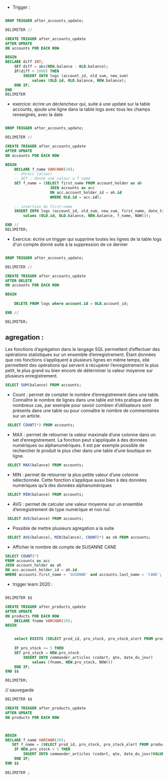 - Trigger : 
```SQL

DROP TRIGGER after_accounts_update;

DELIMITER // 

CREATE TRIGGER after_accounts_update
AFTER UPDATE
ON accounts FOR EACH ROW

BEGIN
DECLARE diff INT;
	SET diff = abs(NEW.balance - OLD.balance);
	IF(diff > 1000) THEN
		INSERT INTO logs (account_id, old_sum, new_sum)
			values (OLD.id, OLD.balance, NEW.balance);
	END IF;
END 
DELIMITER

 ```

 - exercice: écrire un déclencheur qui, suite à une update sur la table accounts, ajoute une ligne dans la table logs avec tous les champs renseignés, avec la date
```SQL

DROP TRIGGER after_accounts_update;

DELIMITER // 

CREATE TRIGGER after_accounts_update
AFTER UPDATE
ON accounts FOR EACH ROW

BEGIN
	DECLARE f_name VARCHAR(20);
	-- ah/acc (alias)
	-- SET : donne une valeur a f_name
	SET f_name = (SELECT first_name FROM account_holder as ah
					JOIN accounts as acc 
					ON acc.account_holder_id = ah.id
					WHERE OLD.id = acc.id);
				
	-- insertion du first-name
	INSERT INTO logs (account_id, old_sum, new_sum, first_name, date_transaction) 
		values (OLD.id, OLD.balance, NEW.balance, f_name, NOW());

END //
DELIMITER;

```
- Exercice: écrire un trigger qui supprime toutes les lignes de la table logs d'un compte donné suite à la suppression de ce dernier

```SQL

DROP TRIGGER after_accounts_update;

DELIMITER // 

CREATE TRIGGER after_accounts_update
AFTER DELETE
ON accounts FOR EACH ROW

BEGIN
	
	DELETE FROM logs where account.id = OLD.account_id;

END //

DELIMITER;

 ```

 ## agregation :
Les fonctions d’agrégation dans le langage SQL permettent d’effectuer des opérations statistiques sur un ensemble d’enregistrement. Étant données que ces fonctions s’appliquent à plusieurs lignes en même temps, elle permettent des opérations qui servent à récupérer l’enregistrement le plus petit, le plus grand ou bien encore de déterminer la valeur moyenne sur plusieurs enregistrement.

 ```SQL
 SELECT SUM(balance) FROM accounts; 
 ```
- Count : permet de compter le nombre d’enregistrement dans une table. Connaître le nombre de lignes dans une table est très pratique dans de nombreux cas, par exemple pour savoir combien d’utilisateurs sont présents dans une table ou pour connaître le nombre de commentaires sur un article.
```SQL
 SELECT COUNT(*) FROM accounts; 
 ```

 - MAX : permet de retourner la valeur maximale d’une colonne dans un set d’enregistrement. La fonction peut s’appliquée à des données numériques ou alphanumériques. Il est par exemple possible de rechercher le produit le plus cher dans une table d’une boutique en ligne.
```SQL
 SELECT MAX(balance) FROM accounts;
 ```

- MIN : permet de retourner la plus petite valeur d’une colonne sélectionnée. Cette fonction s’applique aussi bien à des données numériques qu’à des données alphanumériques
```SQL
 SELECT MIN(balance) FROM accounts;
 ```

- AVG : permet de calculer une valeur moyenne sur un ensemble d’enregistrement de type numérique et non nul.
```SQL
 SELECT AVG(balance) FROM accounts;
 ```

 - Possible de mettre plusieurs agregation a la suite
```SQL
 SELECT AVG(balance), MIN(balance), COUNT(*) as nb FROM accounts;
```


 - Afficher le nombre de compte de SUSANNE CANE
```SQL
SELECT COUNT(*) 
FROM accounts as acc 
JOIN account_holder as ah
ON acc.account_holder_id = ah.id
WHERE accounts.first_name = 'SUSANNE' and accounts.last_name = 'CANE';
 ```


- trigger learn 2020 : 
```SQL

DELIMITER $$

CREATE TRIGGER after_products_update
AFTER UPDATE 
ON products FOR EACH ROW
	DECLARE fname VARCHAR(20);
BEGIN


    select EXISTS (SELECT prod_id, pro_stock, pro_stock_alert FROM products WHERE pro_stock = NEW.pro_stock)
	
	IF pro_stock >= 5 THEN
	SET pro_stock = NEW.pro_stock
		INSERT INTO commander_articles (codart, qte, date_du_jour)
			values (fname, NEW.pro_stock, NOW())
 	END IF;
END $$ 

DELIMITER;

```
// sauvegarde
```sql
DELIMITER $$

CREATE TRIGGER after_products_update
AFTER UPDATE 
ON products FOR EACH ROW



BEGIN
DECLARE f_name VARCHAR(20);
   SET f_name = (SELECT prod_id, pro_stock, pro_stock_alert FROM products);
    IF NEW.pro_stock < 5 THEN
        INSERT INTO commander_articles (codart, qte, date_du_jour)VALUES (f_name, NEW.pro_stock, NOW());
    END IF;
END $$
 
DELIMITER ;

```
